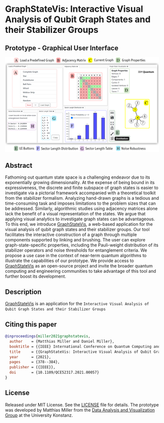 # GraphStateVis: Interactive Visual Analysis of Qubit Graph States and their Stabilizer Groups

## Prototype - Graphical User Interface

[![GraphStateVis](https://github.com/GraphStateVis/app/blob/main/figures/graphstatevis_components.png?raw=true)](https://graphstatevis.github.io/app)

## Abstract

Fathoming out quantum state space is a challenging endeavor due to its exponentially growing dimensionality. At the expense of being bound in its expressiveness, the discrete and finite subspace of graph states is easier to investigate via a pictorial framework accompanied with a theoretical toolkit from the stabilizer formalism. Analyzing hand-drawn graphs is a tedious and time-consuming task and imposes limitations to the problem sizes that can be addressed. Similarly, algorithmic studies using adjacency matrices alone lack the benefit of a visual representation of the states. We argue that applying visual analytics to investigate graph states can be advantageous. To this end, we introduce [GraphStateVis](https://graphstatevis.github.io/app), a web-based application for the visual analysis of qubit graph states and their stabilizer groups. Our tool facilitates the interactive construction of a graph through multiple components supported by linking and brushing. The user can explore graph-state-specific properties, including the Pauli-weight distribution of its stabilizer operators and noise thresholds for entanglement criteria. We propose a use case in the context of near-term quantum algorithms to illustrate the capabilities of our prototype. We provide access to [GraphStateVis](https://graphstatevis.github.io/app) as an open-source project and invite the broader quantum computing and engineering communities to take advantage of this tool and further boost its development.

## Description

[GraphStateVis](https://graphstatevis.github.io/app) is an application for the `Interactive Visual Analysis of Qubit Graph States and their Stabilizer Groups`

## Citing this paper

```bibtex
@inproceedings{miller2021graphstatevis,
  author    = {Matthias Miller and Daniel Miller},
  booktitle = {{IEEE} International Conference on Quantum Computing and Engineering ({QCE})},
  title     = {{GraphStateVis: Interactive Visual Analysis of Qubit Graph States and their Stabilizer Groups}}, 
  year      = {2021},
  pages     = {378--384},
  publisher = {{IEEE}},
  doi       = {10.1109/QCE52317.2021.00057}
}
```

## License
Released under MIT License. See the [LICENSE](LICENSE) file for details. The prototype was developed by Matthias Miller from the [Data Analysis and Visualization Group](https://www.vis.uni-konstanz.de/) at the University Konstanz.
